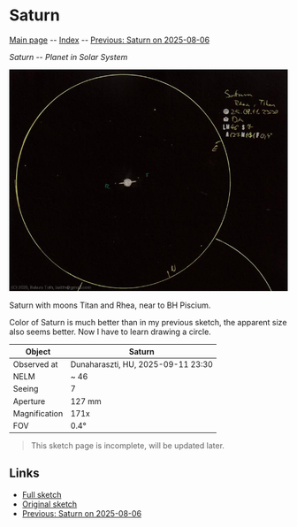 # Saturn

[Main page](../index.md) -- [Index](../pages/obj_index.md) -- [Previous: Saturn on 2025-08-06](../obs/saturn-2025-08-06.md)

_Saturn_ -- _Planet in Solar System_  

![Saturn](../img/saturn-20250912.jpg)

Saturn with moons Titan and Rhea, near to BH Piscium.

Color of Saturn is much better than in my previous sketch,
the apparent size also seems better. Now I have to
learn drawing a circle.

Object | Saturn
-|-
Observed at | Dunaharaszti, HU, 2025-09-11 23:30
NELM | ~ 46
Seeing | 7
Aperture | 127 mm
Magnification | 171x
FOV | 0.4°


> This sketch page is incomplete, will be updated later.

## Links

- [Full sketch](../img/saturn-na-20250912.jpg)
- [Original sketch](../scan/20250912080237_001.jpg)
- [Previous: Saturn on 2025-08-06](../obs/saturn-2025-08-06.md)
